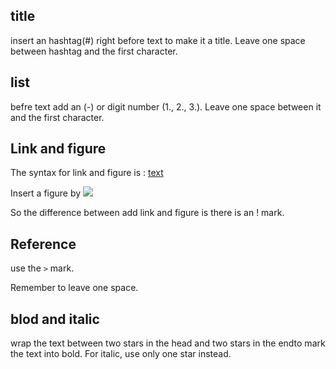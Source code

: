 ## title
  insert an hashtag(#) right before text to make it a title. Leave one space between hashtag and the first character.

## list
  befre text add an (-) or digit number (1., 2., 3.). Leave one space between it  and the first character.

## Link and figure
  The syntax for link and figure is : [text](url)

  Insert a figure by ![](url)

  So the difference between add link and figure is there is an ! mark.

## Reference
  use the `>` mark.

  Remember to leave one space.

## blod and italic

  wrap the text between two stars in the head and two stars in the endto mark the text into bold.
  For italic, use only one star instead.



